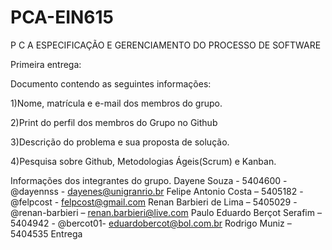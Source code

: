 # PCA-EIN615
 P C A ESPECIFICAÇÃO E GERENCIAMENTO DO PROCESSO DE SOFTWARE

Primeira entrega:

Documento contendo as seguintes informações:

1)Nome, matrícula e e-mail dos membros do grupo.

2)Print do perfil dos membros do Grupo no Github

3)Descrição do problema e sua proposta de solução.

4)Pesquisa sobre Github, Metodologias Ágeis(Scrum) e Kanban.


Informações dos  integrantes do grupo. 
Dayene Souza - 5404600 - @dayennss - dayenes@unigranrio.br
Felipe Antonio Costa – 5405182 - @felpcost - felpcost@gmail.com
Renan Barbieri de Lima – 5405029 - @renan-barbieri – renan.barbieri@live.com
Paulo Eduardo Berçot Serafim – 5404942 - @bercot01- eduardobercot@bol.com.br
Rodrigo Muniz – 5404535 
Entrega
